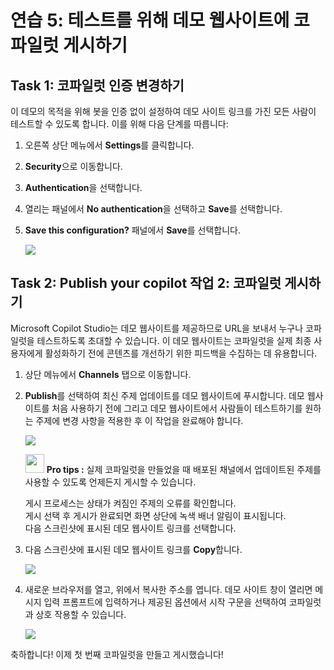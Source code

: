 # 연습 5: 테스트를 위해 데모 웹사이트에 코파일럿 게시하기 

## Task 1: 코파일럿 인증 변경하기

이 데모의 목적을 위해 봇을 인증 없이 설정하여 데모 사이트 링크를 가진 모든 사람이 테스트할 수 있도록 합니다. 이를 위해 다음 단계를 따릅니다:

1.  오른쪽 상단 메뉴에서 **Settings**를 클릭합니다.

2.  **Security**으로 이동합니다.

3.  **Authentication**을 선택합니다.

4.  열리는 패널에서 **No authentication**을 선택하고 **Save**를 선택합니다.

5.  **Save this configuration?** 패널에서 **Save**를 선택합니다.

    <img src="./images/image30.png">

## Task 2: Publish your copilot 작업 2: 코파일럿 게시하기

Microsoft Copilot Studio는 데모 웹사이트를 제공하므로 URL을 보내서 누구나 코파일럿을 테스트하도록 초대할 수 있습니다. 
이 데모 웹사이트는 코파일럿을 실제 최종 사용자에게 활성화하기 전에 콘텐츠를 개선하기 위한 피드백을 수집하는 데 유용합니다.

1.  상단 메뉴에서 **Channels** 탭으로 이동합니다.

2.  **Publish**를 선택하여 최신 주제 업데이트를 데모 웹사이트에 푸시합니다. 
    데모 웹사이트를 처음 사용하기 전에 그리고 데모 웹사이트에서 사람들이 테스트하기를 원하는 주제에 변경 사항을 적용한 후 이 작업을 완료해야 합니다.

    <img src="./images/image31.png">

    <img src="./images/image4.svg" width="30"> **Pro tips :**
    실제 코파일럿을 만들었을 때 배포된 채널에서 업데이트된 주제를 사용할 수 있도록 언제든지 게시할 수 있습니다.  

    게시 프로세스는 상태가 켜짐인 주제의 오류를 확인합니다. <br>
    게시 선택 후 게시가 완료되면 화면 상단에 녹색 배너 알림이 표시됩니다. <br> 
    다음 스크린샷에 표시된 데모 웹사이트 링크를 선택합니다.<br>

3.  다음 스크린샷에 표시된 데모 웹사이트 링크를 **Copy**합니다.

    <img src="./images/image32.png">

4.  새로운 브라우저를 열고, 위에서 복사한 주소를 엽니다.
    데모 사이트 창이 열리면 메시지 입력 프롬프트에 입력하거나 제공된 옵션에서 시작 구문을 선택하여 코파일럿과 상호 작용할 수 있습니다.

    <img src="./images/image33.png">

축하합니다! 이제 첫 번째 코파일럿을 만들고 게시했습니다!
